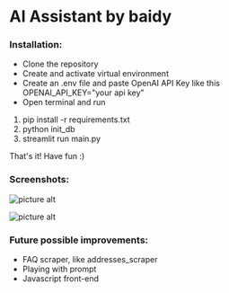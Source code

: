 # AI Assistant by baidy

### Installation:

* Clone the repository
* Create and activate virtual environment
* Create an .env file and paste OpenAI API Key like this OPENAI_API_KEY="your api key"
* Open terminal and run
1. pip install -r requirements.txt
2. python init_db
3. streamlit run main.py

That's it! Have fun :)

### Screenshots:

![picture alt](https://res.cloudinary.com/dbtmzypoa/image/upload/v1685568518/AI%20helper%20screenshots/w5qwhw6xay07yw9egmol.png "Answering over FAQ data and shop locations data")

![picture alt](https://res.cloudinary.com/dbtmzypoa/image/upload/v1685568518/AI%20helper%20screenshots/r6ra55ozvkymnggbkd7c.png "Answering on dates understanding")

### Future possible improvements:

* FAQ scraper, like addresses_scraper
* Playing with prompt
* Javascript front-end
